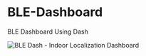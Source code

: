 # BLE-Dashboard
BLE Dashboard Using Dash 

![BLE Dash - Indoor Localization Dashboard](https://user-images.githubusercontent.com/11338137/68124611-147ff300-ff10-11e9-80af-b7a28c7fce2a.png)
